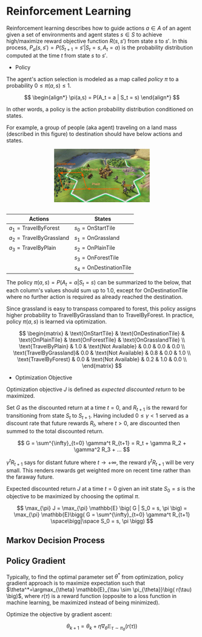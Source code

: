# Reinforcement Learning

Reinforcement learning describes how to guide actions $a \in A$ of an agent given a set of environments and agent states $s \in S$ to achieve high/maximize reward objective function $R(s,s')$ from state $s$ to $s'$.
In this process, $P_a(s,s')=P(S_{t+1}=s' | S_t=s, A_t=a)$ is the probability distribution computed at the time $t$ from state $s$ to $s'$.

* Policy

The agent's action selection is modeled as a map called *policy* $\pi$ to a probability $0 \le \pi(a,s) \le 1$.

$$
\begin{align*}
\pi(a,s) = P(A_t = a | S_t = s)    
\end{align*}
$$

In other words, a policy is the action probability distribution conditioned on states.

For example, a group of people (aka agent) traveling on a land mass (described in this figure) to destination should have below actions and states.

<div style="display: flex; justify-content: center;">
      <img src="imgs/policy_travel_example.png" width="50%" height="30%" alt="policy_travel_example" />
</div>
</br>

|Actions|States|
|-|-|
|$a_1=\text{TravelByForest}$|$s_0=\text{OnStartTile}$|
|$a_2=\text{TravelByGrassland}$|$s_1=\text{OnGrassland}$|
|$a_3=\text{TravelByPlain}$|$s_2=\text{OnPlainTile}$|
||$s_3=\text{OnForestTile}$|
||$s_4=\text{OnDestinationTile}$|

The policy $\pi(a,s) = P(A_t = a | S_t = s)$ can be summarized to the below, that each column's values should sum up to $1.0$, except for $\text{OnDestinationTile}$ where no further action is required as already reached the destination.

Since grassland is easy to transpass compared to forest, this policy assigns higher probability to $\text{TravelByGrassland}$ than to $\text{TravelByForest}$.
In practice, policy $\pi(a,s)$ is learned via optimization.

$$
\begin{matrix}
                        & \text{OnStartTile} & \text{OnDestinationTile} & \text{OnPlainTile} & \text{OnForestTile} & \text{OnGrasslandTile} \\
\text{TravelByPlain}    & 1.0                & \text{Not Available}     & 0.0                & 0.0                 & 0.0                    \\
\text{TravelByGrassland}& 0.0                & \text{Not Available}     & 0.8                & 0.0                 & 1.0                    \\
\text{TravelByForest}   & 0.0                & \text{Not Available}     & 0.2                & 1.0                 & 0.0                    \\
\end{matrix}
$$


* Optimization Objective

Optimization objective $J$ is defined as *expected discounted return* to be maximized.

Set $G$ as the discounted return at a time $t=0$, and $R_{t+1}$ is the reward for transitioning from state $S_t$ to $S_{t+1}$.
Having included $0 \le \gamma < 1$ served as a discount rate that future rewards $R_t$, where $t > 0$, are discounted then summed to the total discounted return.

$$
G = \sum^{\infty}_{t=0} \gamma^t R_{t+1} =
R_t + \gamma R_2 + \gamma^2 R_3 + ... 
$$

$\gamma^t R_{t+1}$ says for distant future where $t \rightarrow +\infty$, the reward $\gamma^t R_{t+1}$ will be very small.
This renders rewards get weighted more on recent time rather than the faraway future.

Expected discounted return $J$ at a time $t=0$ given an init state $S_0=s$ is the objective to be maximized by choosing the optimal $\pi$.

$$
\max_{\pi} J =
\max_{\pi} \mathbb{E} \big( G | S_0 = s, \pi \big) =
\max_{\pi} \mathbb{E}\bigg( G = \sum^{\infty}_{t=0} \gamma^t R_{t+1} \space\bigg|\space S_0 = s, \pi \bigg)
$$

## Markov Decision Process

## Policy Gradient

Typically, to find the optimal parameter set $\theta^*$ from optimization, policy gradient approach is to maximize expectation such that $\theta^*=\argmax_{\theta} \mathbb{E}_{\tau \sim \pi_{\theta}}\big( r(\tau) \big)$, where $r(\tau)$ is a reward function (opposite to a loss function in machine learning, be maximized instead of being minimized).

Optimize the objective by gradient ascent:

$$
\theta_{k+1}= \theta_{k} + \eta \nabla_{\theta} \mathbb{E}_{\tau \sim \pi_{\theta}}\big( r(\tau) \big)
$$